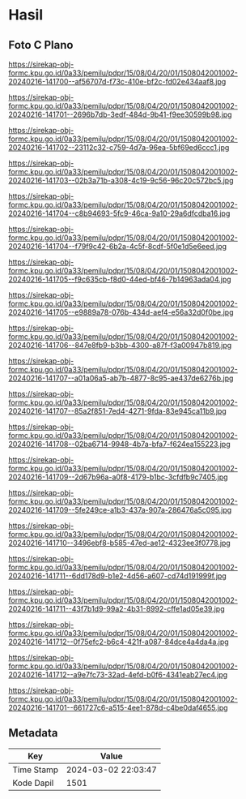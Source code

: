 # Hasil

## Foto C Plano

https://sirekap-obj-formc.kpu.go.id/0a33/pemilu/pdpr/15/08/04/20/01/1508042001002-20240216-141700--af56707d-f73c-410e-bf2c-fd02e434aaf8.jpg

https://sirekap-obj-formc.kpu.go.id/0a33/pemilu/pdpr/15/08/04/20/01/1508042001002-20240216-141701--2696b7db-3edf-484d-9b41-f9ee30599b98.jpg

https://sirekap-obj-formc.kpu.go.id/0a33/pemilu/pdpr/15/08/04/20/01/1508042001002-20240216-141702--23112c32-c759-4d7a-96ea-5bf69ed6ccc1.jpg

https://sirekap-obj-formc.kpu.go.id/0a33/pemilu/pdpr/15/08/04/20/01/1508042001002-20240216-141703--02b3a71b-a308-4c19-9c56-96c20c572bc5.jpg

https://sirekap-obj-formc.kpu.go.id/0a33/pemilu/pdpr/15/08/04/20/01/1508042001002-20240216-141704--c8b94693-5fc9-46ca-9a10-29a6dfcdba16.jpg

https://sirekap-obj-formc.kpu.go.id/0a33/pemilu/pdpr/15/08/04/20/01/1508042001002-20240216-141704--f79f9c42-6b2a-4c5f-8cdf-5f0e1d5e6eed.jpg

https://sirekap-obj-formc.kpu.go.id/0a33/pemilu/pdpr/15/08/04/20/01/1508042001002-20240216-141705--f9c635cb-f8d0-44ed-bf46-7b14963ada04.jpg

https://sirekap-obj-formc.kpu.go.id/0a33/pemilu/pdpr/15/08/04/20/01/1508042001002-20240216-141705--e9889a78-076b-434d-aef4-e56a32d0f0be.jpg

https://sirekap-obj-formc.kpu.go.id/0a33/pemilu/pdpr/15/08/04/20/01/1508042001002-20240216-141706--847e8fb9-b3bb-4300-a87f-f3a00947b819.jpg

https://sirekap-obj-formc.kpu.go.id/0a33/pemilu/pdpr/15/08/04/20/01/1508042001002-20240216-141707--a01a06a5-ab7b-4877-8c95-ae437de6276b.jpg

https://sirekap-obj-formc.kpu.go.id/0a33/pemilu/pdpr/15/08/04/20/01/1508042001002-20240216-141707--85a2f851-7ed4-4271-9fda-83e945ca11b9.jpg

https://sirekap-obj-formc.kpu.go.id/0a33/pemilu/pdpr/15/08/04/20/01/1508042001002-20240216-141708--02ba6714-9948-4b7a-bfa7-f624ea155223.jpg

https://sirekap-obj-formc.kpu.go.id/0a33/pemilu/pdpr/15/08/04/20/01/1508042001002-20240216-141709--2d67b96a-a0f8-4179-b1bc-3cfdfb9c7405.jpg

https://sirekap-obj-formc.kpu.go.id/0a33/pemilu/pdpr/15/08/04/20/01/1508042001002-20240216-141709--5fe249ce-a1b3-437a-907a-286476a5c095.jpg

https://sirekap-obj-formc.kpu.go.id/0a33/pemilu/pdpr/15/08/04/20/01/1508042001002-20240216-141710--3496ebf8-b585-47ed-ae12-4323ee3f0778.jpg

https://sirekap-obj-formc.kpu.go.id/0a33/pemilu/pdpr/15/08/04/20/01/1508042001002-20240216-141711--6dd178d9-b1e2-4d56-a607-cd74d191999f.jpg

https://sirekap-obj-formc.kpu.go.id/0a33/pemilu/pdpr/15/08/04/20/01/1508042001002-20240216-141711--43f7b1d9-99a2-4b31-8992-cffe1ad05e39.jpg

https://sirekap-obj-formc.kpu.go.id/0a33/pemilu/pdpr/15/08/04/20/01/1508042001002-20240216-141712--0f75efc2-b6c4-421f-a087-84dce4a4da4a.jpg

https://sirekap-obj-formc.kpu.go.id/0a33/pemilu/pdpr/15/08/04/20/01/1508042001002-20240216-141712--a9e7fc73-32ad-4efd-b0f6-4341eab27ec4.jpg

https://sirekap-obj-formc.kpu.go.id/0a33/pemilu/pdpr/15/08/04/20/01/1508042001002-20240216-141701--661727c6-a515-4ee1-878d-c4be0daf4655.jpg


## Metadata

| Key        | Value               |
| ---------- | ------------------- |
| Time Stamp | 2024-03-02 22:03:47 |
| Kode Dapil | 1501                |




